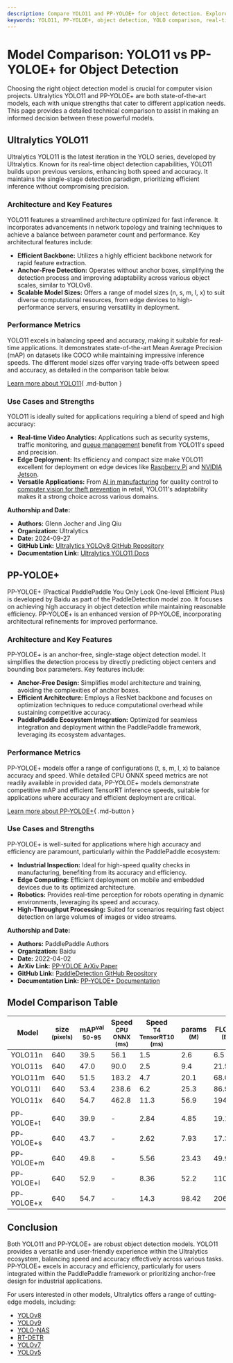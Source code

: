 ```yaml
---
description: Compare YOLO11 and PP-YOLOE+ for object detection. Explore their performance, features, and use cases to choose the best model for your needs.
keywords: YOLO11, PP-YOLOE+, object detection, YOLO comparison, real-time detection, AI models, computer vision, Ultralytics models, PaddlePaddle models, model performance
---
```


# Model Comparison: YOLO11 vs PP-YOLOE+ for Object Detection

Choosing the right object detection model is crucial for computer vision projects. Ultralytics YOLO11 and PP-YOLOE+ are both state-of-the-art models, each with unique strengths that cater to different application needs. This page provides a detailed technical comparison to assist in making an informed decision between these powerful models.

<script async src="https://cdn.jsdelivr.net/npm/chart.js@3.9.1/dist/chart.min.js"></script>
<script defer src="../../javascript/benchmark.js"></script>

<canvas id="modelComparisonChart" width="1024" height="400" active-models='["YOLO11", "PP-YOLOE+"]'></canvas>

## Ultralytics YOLO11

Ultralytics YOLO11 is the latest iteration in the YOLO series, developed by Ultralytics. Known for its real-time object detection capabilities, YOLO11 builds upon previous versions, enhancing both speed and accuracy. It maintains the single-stage detection paradigm, prioritizing efficient inference without compromising precision.

### Architecture and Key Features

YOLO11 features a streamlined architecture optimized for fast inference. It incorporates advancements in network topology and training techniques to achieve a balance between parameter count and performance. Key architectural features include:

- **Efficient Backbone:** Utilizes a highly efficient backbone network for rapid feature extraction.
- **Anchor-Free Detection:** Operates without anchor boxes, simplifying the detection process and improving adaptability across various object scales, similar to YOLOv8.
- **Scalable Model Sizes:** Offers a range of model sizes (n, s, m, l, x) to suit diverse computational resources, from edge devices to high-performance servers, ensuring versatility in deployment.

### Performance Metrics

YOLO11 excels in balancing speed and accuracy, making it suitable for real-time applications. It demonstrates state-of-the-art Mean Average Precision (mAP) on datasets like COCO while maintaining impressive inference speeds. The different model sizes offer varying trade-offs between speed and accuracy, as detailed in the comparison table below.

[Learn more about YOLO11](https://docs.ultralytics.com/models/yolo11/){ .md-button }

### Use Cases and Strengths

YOLO11 is ideally suited for applications requiring a blend of speed and high accuracy:

- **Real-time Video Analytics:** Applications such as security systems, traffic monitoring, and [queue management](https://docs.ultralytics.com/guides/queue-management/) benefit from YOLO11's speed and precision.
- **Edge Deployment:** Its efficiency and compact size make YOLO11 excellent for deployment on edge devices like [Raspberry Pi](https://docs.ultralytics.com/guides/raspberry-pi/) and [NVIDIA Jetson](https://docs.ultralytics.com/guides/nvidia-jetson/).
- **Versatile Applications:** From [AI in manufacturing](https://www.ultralytics.com/solutions/ai-in-manufacturing) for quality control to [computer vision for theft prevention](https://www.ultralytics.com/blog/computer-vision-for-theft-prevention-enhancing-security) in retail, YOLO11's adaptability makes it a strong choice across various domains.

**Authorship and Date:**

- **Authors:** Glenn Jocher and Jing Qiu
- **Organization:** Ultralytics
- **Date:** 2024-09-27
- **GitHub Link:** [Ultralytics YOLOv8 GitHub Repository](https://github.com/ultralytics/ultralytics)
- **Documentation Link:** [Ultralytics YOLO11 Docs](https://docs.ultralytics.com/models/yolo11/)

## PP-YOLOE+

PP-YOLOE+ (Practical PaddlePaddle You Only Look One-level Efficient Plus) is developed by Baidu as part of the PaddleDetection model zoo. It focuses on achieving high accuracy in object detection while maintaining reasonable efficiency. PP-YOLOE+ is an enhanced version of PP-YOLOE, incorporating architectural refinements for improved performance.

### Architecture and Key Features

PP-YOLOE+ is an anchor-free, single-stage object detection model. It simplifies the detection process by directly predicting object centers and bounding box parameters. Key features include:

- **Anchor-Free Design:** Simplifies model architecture and training, avoiding the complexities of anchor boxes.
- **Efficient Architecture:** Employs a ResNet backbone and focuses on optimization techniques to reduce computational overhead while sustaining competitive accuracy.
- **PaddlePaddle Ecosystem Integration:** Optimized for seamless integration and deployment within the PaddlePaddle framework, leveraging its ecosystem advantages.

### Performance Metrics

PP-YOLOE+ models offer a range of configurations (t, s, m, l, x) to balance accuracy and speed. While detailed CPU ONNX speed metrics are not readily available in provided data, PP-YOLOE+ models demonstrate competitive mAP and efficient TensorRT inference speeds, suitable for applications where accuracy and efficient deployment are critical.

[Learn more about PP-YOLOE+](https://github.com/PaddlePaddle/PaddleDetection/tree/develop/configs/ppyoloe){ .md-button }

### Use Cases and Strengths

PP-YOLOE+ is well-suited for applications where high accuracy and efficiency are paramount, particularly within the PaddlePaddle ecosystem:

- **Industrial Inspection:** Ideal for high-speed quality checks in manufacturing, benefiting from its accuracy and efficiency.
- **Edge Computing:** Efficient deployment on mobile and embedded devices due to its optimized architecture.
- **Robotics:** Provides real-time perception for robots operating in dynamic environments, leveraging its speed and accuracy.
- **High-Throughput Processing:** Suited for scenarios requiring fast object detection on large volumes of images or video streams.

**Authorship and Date:**

- **Authors:** PaddlePaddle Authors
- **Organization:** Baidu
- **Date:** 2022-04-02
- **ArXiv Link:** [PP-YOLOE ArXiv Paper](https://arxiv.org/abs/2203.16250)
- **GitHub Link:** [PaddleDetection GitHub Repository](https://github.com/PaddlePaddle/PaddleDetection/)
- **Documentation Link:** [PP-YOLOE+ Documentation](https://github.com/PaddlePaddle/PaddleDetection/blob/release/2.8.1/configs/ppyoloe/README.md)

## Model Comparison Table

| Model      | size<br><sup>(pixels) | mAP<sup>val<br>50-95 | Speed<br><sup>CPU ONNX<br>(ms) | Speed<br><sup>T4 TensorRT10<br>(ms) | params<br><sup>(M) | FLOPs<br><sup>(B) |
| ---------- | --------------------- | -------------------- | ------------------------------ | ----------------------------------- | ------------------ | ----------------- |
| YOLO11n    | 640                   | 39.5                 | 56.1                           | 1.5                                 | 2.6                | 6.5               |
| YOLO11s    | 640                   | 47.0                 | 90.0                           | 2.5                                 | 9.4                | 21.5              |
| YOLO11m    | 640                   | 51.5                 | 183.2                          | 4.7                                 | 20.1               | 68.0              |
| YOLO11l    | 640                   | 53.4                 | 238.6                          | 6.2                                 | 25.3               | 86.9              |
| YOLO11x    | 640                   | 54.7                 | 462.8                          | 11.3                                | 56.9               | 194.9             |
|            |                       |                      |                                |                                     |                    |                   |
| PP-YOLOE+t | 640                   | 39.9                 | -                              | 2.84                                | 4.85               | 19.15             |
| PP-YOLOE+s | 640                   | 43.7                 | -                              | 2.62                                | 7.93               | 17.36             |
| PP-YOLOE+m | 640                   | 49.8                 | -                              | 5.56                                | 23.43              | 49.91             |
| PP-YOLOE+l | 640                   | 52.9                 | -                              | 8.36                                | 52.2               | 110.07            |
| PP-YOLOE+x | 640                   | 54.7                 | -                              | 14.3                                | 98.42              | 206.59            |

## Conclusion

Both YOLO11 and PP-YOLOE+ are robust object detection models. YOLO11 provides a versatile and user-friendly experience within the Ultralytics ecosystem, balancing speed and accuracy effectively across various tasks. PP-YOLOE+ excels in accuracy and efficiency, particularly for users integrated within the PaddlePaddle framework or prioritizing anchor-free design for industrial applications.

For users interested in other models, Ultralytics offers a range of cutting-edge models, including:

- [YOLOv8](https://docs.ultralytics.com/models/yolov8/)
- [YOLOv9](https://docs.ultralytics.com/models/yolov9/)
- [YOLO-NAS](https://docs.ultralytics.com/models/yolo-nas/)
- [RT-DETR](https://docs.ultralytics.com/models/rtdetr/)
- [YOLOv7](https://docs.ultralytics.com/models/yolov7/)
- [YOLOv5](https://docs.ultralytics.com/models/yolov5/)